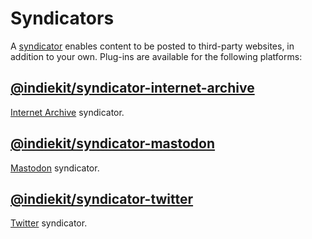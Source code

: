 # Syndicators

A [syndicator](../concepts#syndicator) enables content to be posted to third-party websites, in addition to your own. Plug-ins are available for the following platforms:

## [@indiekit/syndicator-internet-archive](https://npmjs.org/package/@indiekit/syndicator-internet-archive)

<Badge type="tip" text="Offical" />

[Internet Archive](https://archive.org) syndicator.

## [@indiekit/syndicator-mastodon](https://npmjs.org/package/@indiekit/syndicator-mastodon)

<Badge type="tip" text="Offical" />

[Mastodon](https://joinmastodon.org) syndicator.

## [@indiekit/syndicator-twitter](https://npmjs.org/package/@indiekit/syndicator-twitter)

<Badge type="tip" text="Offical" />

[Twitter](https://twitter.com) syndicator.
